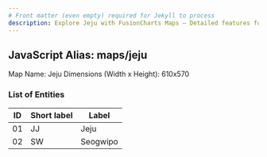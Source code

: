 ```yaml
---
# Front matter (even empty) required for Jekyll to process
description: Explore Jeju with FusionCharts Maps – Detailed features for seamless integration. Try now & enhance your data visualization today! 
---
```


## JavaScript Alias: maps/jeju

Map Name: Jeju
Dimensions (Width x Height): 610x570





### List of Entities

ID | Short label | Label
---|---|---|
01|JJ|Jeju
02|SW|Seogwipo